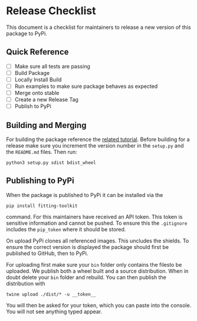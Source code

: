 # Release Checklist

This document is a checklist for maintainers to release a new version of this package to PyPi.

## Quick Reference
- [ ] Make sure all tests are passing
- [ ] Build Package
- [ ] Locally Install Build
- [ ] Run examples to make sure package behaves as expected
- [ ] Merge onto stable
- [ ] Create a new Release Tag
- [ ] Publish to PyPi

## Building and Merging

For building the package reference the [related tutorial](./build_package). Before building for a release make sure you increment the version number in the `setup.py` and the `README.md` files. Then run:
```
python3 setup.py sdist bdist_wheel
```

## Publishing to PyPi

When the package is published to PyPi it can be installed via the 
```
pip install fitting-toolkit
```
command. For this maintainers have received an API token. This token is sensitive information and cannot be pushed. To ensure this the `.gitignore` includes the `pip_token` where it should be stored.

On upload PyPi clones all referenced images. This uncludes the shields. To ensure the correct version is displayed the package should first be published to GitHub, then to PyPi.

For uploading first make sure your `bin` folder only contains the filesto be uploaded. We publish both a wheel built and a source distribution. When in doubt delete your `bin` folder and rebuild. You can then publish the distribution with
```
twine upload ./dist/* -u __token__
``` 

You will then be asked for your token, which you can paste into the console. You will not see anything typed appear.

